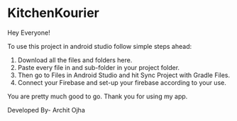 # KitchenKourier

Hey Everyone!

To use this project in android studio follow simple steps ahead:

1. Download all the files and folders here.
2. Paste every file in and sub-folder in your project folder.
3. Then go to Files in Android Studio and hit Sync Project with Gradle Files.
4. Connect your Firebase and set-up your firebase according to your use.

You are pretty much good to go. Thank you for using my app.

Developed By- Archit Ojha

